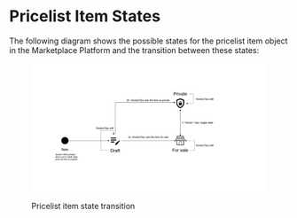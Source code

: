 # Pricelist Item States

The following diagram shows the possible states for the pricelist item object in the Marketplace Platform and the transition between these states:

<figure><img src="../../../../.gitbook/assets/PricelistItem.png" alt=""><figcaption><p>Pricelist item state transition</p></figcaption></figure>
